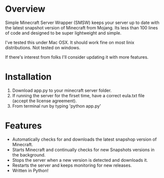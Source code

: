 # Overview

Simple Minecraft Server Wrapper (SMSW) keeps your server up to date with the latest snapshot version of Minecraft from Mojang.  Its less than 100 lines of code and designed to be super lightweight and simple.

I've tested this under Mac OSX.  It should work fine on most linix distributions.  Not tested on windows.

If there's interest from folks I'll consider updating it with more features.

# Installation

1. Download app.py to your minecraft server folder.
2. If running the server for the firset time, have a correct eula.txt file (accept the license agreement).
3. From terminal run by typing 'python app.py'

# Features

- Automatically checks for and downloads the latest snapshop version of Minecraft.
- Starts Minecraft and continually checks for new Snapshots versions in the background.
- Stops the server when a new version is detected and downloads it.
- Restarts the server and keeps monitoring for new releases.
- Written in Python!

